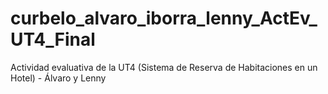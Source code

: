 # curbelo_alvaro_iborra_lenny_ActEv_UT4_Final
Actividad evaluativa de la UT4 (Sistema de Reserva de Habitaciones en un Hotel) - Álvaro y Lenny

